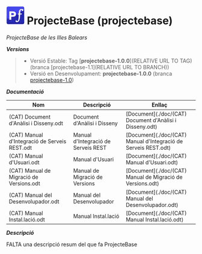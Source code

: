 # ![Logo](https://github.com/GovernIB/maven/raw/binaris/portafib/projectinfo_Attachments/icon.jpg) ProjecteBase (projectebase)
 *ProjecteBase de les Illes Balears*

***Versions***

> - Versió Estable: Tag [__projectebase-1.0.0__](RELATIVE URL TO TAG) (branca [projectebase-1.1](RELATIVE URL TO BRANCH))<br/>
> - Versió en Desenvolupament: __projectebase-1.0.0__ (branca [projectebase-1.0](../../tree/projectebase-1.0))


***Documentació***

Nom | Descripció | Enllaç
------------ | ------------- | -------------
(CAT) Document d'Anàlisi i Disseny.odt | Document d'Anàlisi i Disseny | [Document](./doc/(CAT) Document d'Anàlisi i Disseny.odt)
(CAT) Manual d'Integració de Serveis REST.odt | Manual d'Integració de Serveis REST | [Document](./doc/(CAT) Manual d'Integració de Serveis REST.odt)
(CAT) Manual d'Usuari.odt | Manual d'Usuari | [Document](./doc/(CAT) Manual d'Usuari.odt)
(CAT) Manual de Migració de Versions.odt | Manual de Migració de Versions | [Document](./doc/(CAT) Manual de Migració de Versions.odt)
(CAT) Manual del Desenvolupador.odt | Manual del Desenvolupador | [Document](./doc/(CAT) Manual del Desenvolupador.odt)
(CAT) Manual Instal.lació.odt | Manual Instal.lació | [Document](./doc/(CAT) Manual Instal.lació.odt)


***Descripció***

FALTA una descripció resum del que fa ProjecteBase

